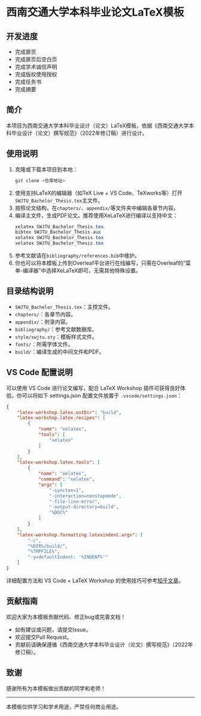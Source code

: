 # 西南交通大学本科毕业论文LaTeX模板

## 开发进度
- 完成扉页
- 完成扉页后空白页
- 完成学术诚信声明
- 完成版权使用授权
- 完成任务书
- 完成摘要

## 简介
本项目为西南交通大学本科毕业设计（论文）LaTeX模板，依据《西南交通大学本科毕业设计（论文）撰写规范》（2022年修订稿）进行设计。

## 使用说明
1. 克隆或下载本项目到本地：
   ```powershell
   git clone <仓库地址>
   ```
2. 使用支持LaTeX的编辑器（如TeX Live + VS Code、TeXworks等）打开`SWJTU_Bachelor_Thesis.tex`主文件。
3. 按照论文结构，在`chapters/`、`appendix/`等文件夹中编辑各章节内容。
4. 编译主文件，生成PDF论文。推荐使用XeLaTeX进行编译以支持中文：
   ```powershell
   xelatex SWJTU_Bachelor_Thesis.tex
   bibtex SWJTU_Bachelor_Thesis.aux
   xelatex SWJTU_Bachelor_Thesis.tex
   xelatex SWJTU_Bachelor_Thesis.tex
   ```
5. 参考文献请在`bibliography/references.bib`中维护。
6. 你也可以将本模板上传到Overleaf平台进行在线编写，只需在Overleaf的“菜单-编译器”中选择XeLaTeX即可，无需其他特殊设置。

## 目录结构说明
- `SWJTU_Bachelor_Thesis.tex`：主控文件。
- `chapters/`：各章节内容。
- `appendix/`：附录内容。
- `bibliography/`：参考文献数据库。
- `style/swjtu.sty`：模板样式文件。
- `fonts/`：所需字体文件。
- `build/`：编译生成的中间文件和PDF。

## VS Code 配置说明
可以使用 VS Code 进行论文编写，配合 LaTeX Workshop 插件可获得良好体验。你可以将如下 settings.json 配置文件放置于 `.vscode/settings.json`：

```json
{
    "latex-workshop.latex.outDir": "build",
    "latex-workshop.latex.recipes": [
        {
            "name": "xelatex",
            "tools": [
                "xelatex"
            ]
        }
    ],
    "latex-workshop.latex.tools": [
        {
            "name": "xelatex",
            "command": "xelatex",
            "args": [
                "-synctex=1",
                "-interaction=nonstopmode",
                "-file-line-error",
                "-output-directory=build",
                "%DOC%"
            ]
        }
    ],
    "latex-workshop.formatting.latexindent.args": [
        "-c",
        "%DIR%/build/",
        "%TMPFILE%",
        "-y=defaultIndent: '%INDENT%'"
    ]
}
```

详细配置方法和 VS Code + LaTeX Workshop 的使用技巧可参考[知乎文章](https://zhuanlan.zhihu.com/p/382472221)。

## 贡献指南
欢迎大家为本模板贡献代码、修正bug或完善文档！
- 如有建议或问题，请提交Issue。
- 欢迎提交Pull Request。
- 贡献前请确保遵循《西南交通大学本科毕业设计（论文）撰写规范》（2022年修订稿）。

## 致谢
感谢所有为本模板做出贡献的同学和老师！

---
本模板仅供学习和学术用途，严禁任何商业用途。
